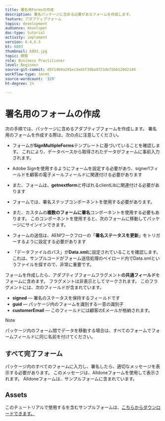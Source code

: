 ```yaml
---
title: 署名用Formsの作成
description: 署名パッケージに含める必要があるフォームを作成します。
feature: アダプティブフォーム
topics: development
audience: developer
doc-type: tutorial
activity: implement
version: 6.4,6.5
kt: 6893
thumbnail: 6893.jpg
topic: 開発
role: Business Practitioner
level: Beginner
source-git-commit: d9714b9a291ec3ee5f3dba9723de72bb120d2149
workflow-type: tm+mt
source-wordcount: '329'
ht-degree: 1%

---
```



# 署名用のフォームの作成

次の手順では、パッケージに含めるアダプティブフォームを作成します。 署名用のフォームを作成する際は、次の点に注意してください。

* フォームが&#x200B;**SignMultipleForms**&#x200B;テンプレートに基づいていることを確認します。 これにより、データベースから取得されたデータがフォームに事前入力されます。

* Adobe Signを使用するようにフォームを設定する必要があり、signer1フィールドを顧客の電子メールフィールドに関連付ける必要があります
* また、フォームは、**getnextform**&#x200B;と呼ばれるclientLibに関連付ける必要があります
* フォームでは、署名ステップコンポーネントを使用する必要があります。
* また、カスタムの&#x200B;**複数のフォームに署名**&#x200B;コンポーネントを使用する必要もあります。 このコンポーネントを使用すると、次のフォームに移動してパッケージにサインインできます。
* フォームの送信は、AEMワークフローの「**署名ステータスを更新**」をトリガーするように設定する必要があります
* 「データファイルのパス」が&#x200B;**Data.xml**&#x200B;に設定されていることを確認します。 これは、サンプルコードがフォーム送信処理のペイロード内でData.xmlというファイルを探すので、非常に重要です。

フォームを作成したら、アダプティブフォームフラグメント&#x200B;**の共通フィールド**&#x200B;をフォームに含めます。 フラグメントは非表示としてマークされます。 このフラグメントには、次のフィールドが含まれています。

* **signed**  — 署名のステータスを保持するフィールドです
* **guid**  — パッケージ内のフォームを識別する一意の識別子
* **customerEmail**  — このフィールドには顧客のEメールが格納されます。



>[!NOTE]
>パッケージ内のフォーム間でデータを移動する場合は、すべてのフォームでフォームフィールドに同じ名前を付けてください。

## すべて完了フォーム

パッケージ内のすべてのフォームに入力し、署名したら、適切なメッセージを表示する必要があります。 このメッセージは、Alldoneフォームを使用して表示されます。 Alldoneフォームは、サンプルフォームに含まれています。

## Assets

このチュートリアルで使用するを含むサンプルフォームは、[こちらからダウンロードできます。](assets/forms-for-signing.zip)
